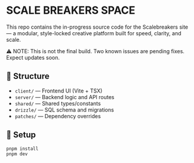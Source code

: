 # SCALE BREAKERS SPACE

This repo contains the in-progress source code for the Scalebreakers site — a modular, style-locked creative platform built for speed, clarity, and scale.

⚠️ NOTE: This is not the final build. Two known issues are pending fixes. Expect updates soon.

## 🔧 Structure

- `client/` — Frontend UI (Vite + TSX)
- `server/` — Backend logic and API routes
- `shared/` — Shared types/constants
- `drizzle/` — SQL schema and migrations
- `patches/` — Dependency overrides

## 🚀 Setup

```bash
pnpm install
pnpm dev

